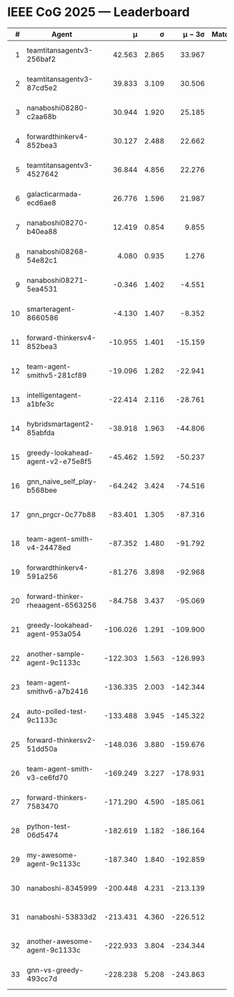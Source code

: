 # IEEE CoG 2025 — Leaderboard

| # | Agent | μ | σ | μ − 3σ | Matches | Updated |
|---:|---|---:|---:|---:|---:|---|
| 1 | teamtitansagentv3-256baf2 | 42.563 | 2.865 | 33.967 | 480 | 2025-09-01 00:46 |
| 2 | teamtitansagentv3-87cd5e2 | 39.833 | 3.109 | 30.506 | 480 | 2025-09-01 00:46 |
| 3 | nanaboshi08280-c2aa68b | 30.944 | 1.920 | 25.185 | 600 | 2025-09-01 00:46 |
| 4 | forwardthinkerv4-852bea3 | 30.127 | 2.488 | 22.662 | 506 | 2025-09-01 00:46 |
| 5 | teamtitansagentv3-4527642 | 36.844 | 4.856 | 22.276 | 440 | 2025-09-01 00:46 |
| 6 | galacticarmada-ecd6ae8 | 26.776 | 1.596 | 21.987 | 540 | 2025-09-01 00:46 |
| 7 | nanaboshi08270-b40ea88 | 12.419 | 0.854 | 9.855 | 580 | 2025-09-01 00:46 |
| 8 | nanaboshi08268-54e82c1 | 4.080 | 0.935 | 1.276 | 800 | 2025-09-01 00:46 |
| 9 | nanaboshi08271-5ea4531 | -0.346 | 1.402 | -4.551 | 540 | 2025-09-01 00:46 |
| 10 | smarteragent-8660586 | -4.130 | 1.407 | -8.352 | 465 | 2025-09-01 00:46 |
| 11 | forward-thinkersv4-852bea3 | -10.955 | 1.401 | -15.159 | 340 | 2025-09-01 00:46 |
| 12 | team-agent-smithv5-281cf89 | -19.096 | 1.282 | -22.941 | 640 | 2025-09-01 00:46 |
| 13 | intelligentagent-a1bfe3c | -22.414 | 2.116 | -28.761 | 476 | 2025-09-01 00:46 |
| 14 | hybridsmartagent2-85abfda | -38.918 | 1.963 | -44.806 | 417 | 2025-09-01 00:46 |
| 15 | greedy-lookahead-agent-v2-e75e8f5 | -45.462 | 1.592 | -50.237 | 660 | 2025-09-01 00:46 |
| 16 | gnn_naive_self_play-b568bee | -64.242 | 3.424 | -74.516 | 260 | 2025-09-01 00:46 |
| 17 | gnn_prgcr-0c77b88 | -83.401 | 1.305 | -87.316 | 580 | 2025-09-01 00:46 |
| 18 | team-agent-smith-v4-24478ed | -87.352 | 1.480 | -91.792 | 520 | 2025-09-01 00:46 |
| 19 | forwardthinkerv4-591a256 | -81.276 | 3.898 | -92.968 | 380 | 2025-09-01 00:46 |
| 20 | forward-thinker-rheaagent-6563256 | -84.758 | 3.437 | -95.069 | 520 | 2025-09-01 00:46 |
| 21 | greedy-lookahead-agent-953a054 | -106.026 | 1.291 | -109.900 | 540 | 2025-09-01 00:46 |
| 22 | another-sample-agent-9c1133c | -122.303 | 1.563 | -126.993 | 480 | 2025-09-01 00:46 |
| 23 | team-agent-smithv6-a7b2416 | -136.335 | 2.003 | -142.344 | 560 | 2025-09-01 00:46 |
| 24 | auto-polled-test-9c1133c | -133.488 | 3.945 | -145.322 | 760 | 2025-09-01 00:46 |
| 25 | forward-thinkersv2-51dd50a | -148.036 | 3.880 | -159.676 | 360 | 2025-09-01 00:46 |
| 26 | team-agent-smith-v3-ce6fd70 | -169.249 | 3.227 | -178.931 | 460 | 2025-09-01 00:46 |
| 27 | forward-thinkers-7583470 | -171.290 | 4.590 | -185.061 | 460 | 2025-09-01 00:46 |
| 28 | python-test-06d5474 | -182.619 | 1.182 | -186.164 | 460 | 2025-09-01 00:46 |
| 29 | my-awesome-agent-9c1133c | -187.340 | 1.840 | -192.859 | 520 | 2025-09-01 00:46 |
| 30 | nanaboshi-8345999 | -200.448 | 4.231 | -213.139 | 480 | 2025-09-01 00:46 |
| 31 | nanaboshi-53833d2 | -213.431 | 4.360 | -226.512 | 520 | 2025-09-01 00:46 |
| 32 | another-awesome-agent-9c1133c | -222.933 | 3.804 | -234.344 | 680 | 2025-09-01 00:46 |
| 33 | gnn-vs-greedy-493cc7d | -228.238 | 5.208 | -243.863 | 620 | 2025-09-01 00:46 |
